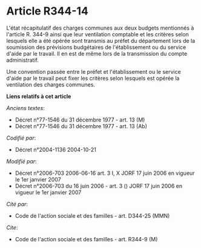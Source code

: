 # Article R344-14

L'état récapitulatif des charges communes aux deux budgets mentionnés à l'article R. 344-9 ainsi que leur ventilation
comptable et les critères selon lesquels elle a été opérée sont transmis au préfet du département lors de la soumission des
prévisions budgétaires de l'établissement ou du service d'aide par le travail. Il en est de même lors de la transmission du
compte administratif.

Une convention passée entre le préfet et l'établissement ou le service d'aide par le travail peut fixer les critères selon
lesquels est opérée la ventilation des charges communes.

**Liens relatifs à cet article**

_Anciens textes_:

  - Décret n°77-1546 du 31 décembre 1977 - art. 13 (M)
  - Décret n°77-1546 du 31 décembre 1977 - art. 13 (Ab)

_Codifié par_:

  - Décret n°2004-1136 2004-10-21

_Modifié par_:

  - Décret n°2006-703 2006-06-16 art. 3 I, X JORF 17 juin 2006 en vigueur le 1er janvier 2007
  - Décret n°2006-703 du 16 juin 2006 - art. 3 () JORF 17 juin 2006 en vigueur le 1er janvier 2007

_Cité par_:

  - Code de l'action sociale et des familles - art. D344-25 (MMN)

_Cite_:

  - Code de l'action sociale et des familles - art. R344-9 (M)
